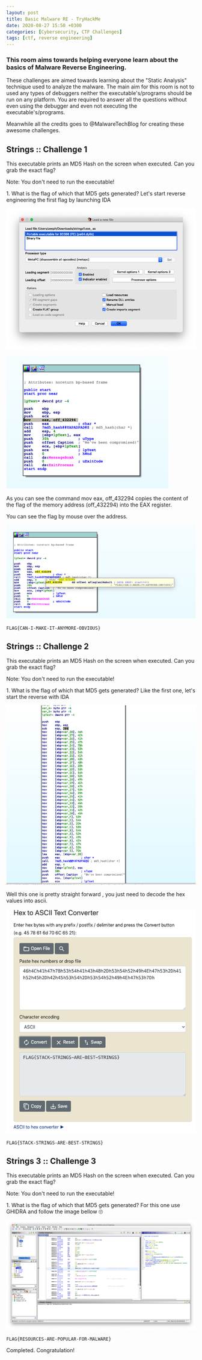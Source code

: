 ```yaml
---
layout: post
title: Basic Malware RE - TryHackMe
date: 2020-08-27 15:50 +0300
categories: [Cybersecurity, CTF Challenges]
tags: [ctf, reverse engineering]
---
```




### This room aims towards helping everyone learn about the basics of Malware Reverse Engineering.

These challenges are aimed towards learning about the "Static Analysis" technique used to analyze the malware. The main aim for this room is not to used any types of debuggers neither the executable's/programs should be run on any platform. You are required to answer all the questions without even using the debugger and even not executing the executable's/programs.

Meanwhile all the credits goes to @MalwareTechBlog for creating these awesome challenges.

Strings :: Challenge 1
----------------------

This executable prints an MD5 Hash on the screen when executed. Can you grab the exact flag?

Note: You don't need to run the executable!

1\. What is the flag of which that MD5 gets generated? Let's start reverse engineering the first flag by launching IDA

![str1](/assets/img/str1.png)

![str2](/assets/img/str2.png)

As you can see the command mov eax, off\_432294 copies the content of the flag of the memory address (off\_432294) into the EAX register.

You can see the flag by mouse over the address.

![str3](/assets/img/str3.png)


```
FLAG{CAN-I-MAKE-IT-ANYMORE-OBVIOUS}
```

  

Strings :: Challenge 2
----------------------

This executable prints an MD5 Hash on the screen when executed. Can you grab the exact flag?

Note: You don't need to run the executable!

1\. What is the flag of which that MD5 gets generated? Like the first one, let's start the reverse with IDA

![str4](/assets/img/str4.png)

Well this one is pretty straight forward , you just need to decode the hex values into ascii.

![str5](/assets/img/str5.png)


```
FLAG{STACK-STRINGS-ARE-BEST-STRINGS}
```

  

Strings 3 :: Challenge 3
------------------------

This executable prints an MD5 Hash on the screen when executed. Can you grab the exact flag?

Note: You don't need to run the executable!

1\. What is the flag of which that MD5 gets generated? For this one use GHIDRA and follow the image bellow 🙄

![str6](/assets/img/str6.png)


```
FLAG{RESOURCES-ARE-POPULAR-FOR-MALWARE}
```

Completed. Congratulation!